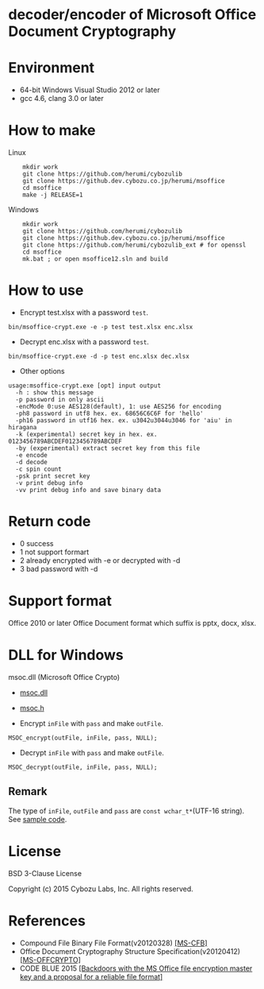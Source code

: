 # decoder/encoder of Microsoft Office Document Cryptography

# Environment

* 64-bit Windows Visual Studio 2012 or later
* gcc 4.6, clang 3.0 or later

# How to make

Linux
```
    mkdir work
    git clone https://github.com/herumi/cybozulib
    git clone https://github.dev.cybozu.co.jp/herumi/msoffice
    cd msoffice
    make -j RELEASE=1
```
Windows
```
    mkdir work
    git clone https://github.com/herumi/cybozulib
    git clone https://github.dev.cybozu.co.jp/herumi/msoffice
    git clone https://github.com/herumi/cybozulib_ext # for openssl
    cd msoffice
    mk.bat ; or open msoffice12.sln and build
```
# How to use
* Encrypt test.xlsx with a password `test`.
```
bin/msoffice-crypt.exe -e -p test test.xlsx enc.xlsx
```
* Decrypt enc.xlsx with a password `test`.
```
bin/msoffice-crypt.exe -d -p test enc.xlsx dec.xlsx
```

* Other options
```
usage:msoffice-crypt.exe [opt] input output
  -h : show this message
  -p password in only ascii
  -encMode 0:use AES128(default), 1: use AES256 for encoding
  -ph8 password in utf8 hex. ex. 68656C6C6F for 'hello'
  -ph16 password in utf16 hex. ex. u3042u3044u3046 for 'aiu' in hiragana
  -k (experimental) secret key in hex. ex. 0123456789ABCDEF0123456789ABCDEF
  -by (experimental) extract secret key from this file
  -e encode
  -d decode
  -c spin count
  -psk print secret key
  -v print debug info
  -vv print debug info and save binary data
```
# Return code

* 0 success
* 1 not support formart
* 2 already encrypted with -e or decrypted with -d
* 3 bad password with -d

# Support format

Office 2010 or later Office Document format which suffix is pptx, docx, xlsx.

# DLL for Windows
msoc.dll (Microsoft Office Crypto)

* [msoc.dll](https://github.com/herumi/msoffice/raw/master/bin/msoc.dll)
* [msoc.h](https://github.com/herumi/msoffice/blob/master/include/msoc.h)

* Encrypt `inFile` with `pass` and make `outFile`.
```
MSOC_encrypt(outFile, inFile, pass, NULL);
```
* Decrypt `inFile` with `pass` and make `outFile`.
```
MSOC_decrypt(outFile, inFile, pass, NULL);
```
## Remark
The type of `inFile`, `outFile` and `pass` are `const wchar_t*`(UTF-16 string).
See [sample code](https://github.com/herumi/msoffice/blob/master/src/msocsample.c).

# License
BSD 3-Clause License

Copyright (c) 2015 Cybozu Labs, Inc. All rights reserved.

# References

* Compound File Binary File Format(v20120328)
[[MS-CFB]](http://msdn.microsoft.com/en-us/library/dd942138.aspx)
* Office Document Cryptography Structure Specification(v20120412)
[[MS-OFFCRYPTO]](http://msdn.microsoft.com/en-us/library/cc313071.aspx)
* CODE BLUE 2015 [[Backdoors with the MS Office file encryption master key and a proposal for a reliable file format]](http://www.slideshare.net/herumi/backdoors-with-the-ms-office-file-encryption-master-key-and-a-proposal-for-a-reliable-file-format)
